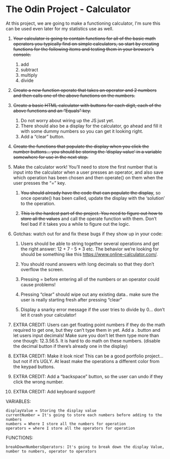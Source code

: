 # The Odin Project - Calculator

At this project, we are going to make a functioning calculator,
I'm sure this can be used even later for my statistics use as well.

1. ~~Your calculator is going to contain functions for all of the basic math operators you typically find on simple calculators, so start by creating functions for the following items and testing them in your browser’s console.~~

    1. add
    2. subtract
    3. multiply
    4. divide

2. ~~Create a new function operate that takes an operator and 2 numbers and then calls one of the above functions on the numbers.~~

3. ~~Create a basic HTML calculator with buttons for each digit, each of the above functions and an “Equals” key.~~

    1. Do not worry about wiring up the JS just yet.
    2. There should also be a display for the calculator, go ahead and fill it with some dummy numbers so you can get it looking right.
    3. Add a “clear” button.

4. ~~Create the functions that populate the display when you click the number buttons… you should be storing the ‘display value’ in a variable somewhere for use in the next step.~~

5. Make the calculator work! You’ll need to store the first number that is input into the calculator when a user presses an operator, and also save which operation has been chosen and then operate() on them when the user presses the “=” key.

    1. ~~You should already have the code that can populate the display~~, so once operate() has been called, update the display with the ‘solution’ to the operation.

    2. ~~This is the hardest part of the project. You need to figure out how to store all the values~~ and call the operate function with them. Don’t feel bad if it takes you a while to figure out the logic.

6. Gotchas: watch out for and fix these bugs if they show up in your code:

    1. Users should be able to string together several operations and get the right answer: 12 + 7 - 5 * 3 etc. The behavior we’re looking for should be something like this https://www.online-calculator.com/.

    2. You should round answers with long decimals so that they don’t overflow the screen.

    3. Pressing = before entering all of the numbers or an operator could cause problems!

    4. Pressing “clear” should wipe out any existing data.. make sure the user is really starting fresh after pressing “clear”

    5. Display a snarky error message if the user tries to divide by 0… don’t let it crash your calculator!

7. EXTRA CREDIT: Users can get floating point numbers if they do the math required to get one, but they can’t type them in yet. Add a . button and let users input decimals! Make sure you don’t let them type more than one though: 12.3.56.5. It is hard to do math on these numbers. (disable the decimal button if there’s already one in the display)

8. EXTRA CREDIT: Make it look nice! This can be a good portfolio project… but not if it’s UGLY. At least make the operations a different color from the keypad buttons.

9. EXTRA CREDIT: Add a “backspace” button, so the user can undo if they click the wrong number.

10. EXTRA CREDIT: Add keyboard support!

VARIABLES:

    displayValue = Storing the display value
    currentNumber = It's going to store each numbers before adding to the numbers
    numbers = Where I store all the numbers for operation
    operators = where I store all the operators for operation

FUNCTIONS:

    breakDownNumbersOperators: It's going to break down the display Value, number to numbers, operator to operators
